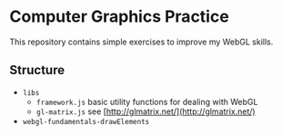 # Computer Graphics Practice

This repository contains simple exercises to improve my WebGL skills.

## Structure

* `libs`
  * `framework.js` basic utility functions for dealing with WebGL
  * `gl-matrix.js` see [http://glmatrix.net/](http://glmatrix.net/)
* `webgl-fundamentals-drawElements`
  
